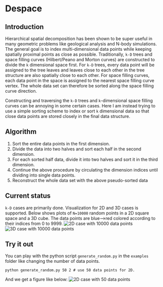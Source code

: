 # Despace

## Introduction

Hierarchical spatial decomposition has been shown to be super useful in many geometric problems like geological analysis and N-body simulations. The general goal is to index multi-dimensional data points while keeping spatially proximal points as close as possible. Traditionally, `k-D` trees and space filling curves (Hilbert/Peano and Morton curves) are constructed to divide the `k` dimensional space first. For `k-D` trees, every data point will be assigned to the tree leaves and leaves close to each other in the tree structure are also spatially close to each other. For space filling curves, each data point in the space is assigned to the nearest space filling curve vertex. The whole data set can therefore be sorted along the space filling curve direction.

Constructing and traversing the `k-D` trees and `k`-dimensional space filling curves can be annoying in some certain cases. Here I am instead trying to use a simple sorting scheme to index or sort `k` dimensional data so that close data points are stored closely in the final data structure.

## Algorithm

1. Sort the entire data points in the first dimension.
2. Divide the data into two halves and sort each half in the second dimension.
3. For each sorted half data, divide it into two halves and sort it in the third dimension.
4. Continue the above procedure by circulating the dimension indices until dividing into single data points.
5. Reconstruct the whole data set with the above pseudo-sorted data

## Current status

`k-D` cases are primarily done. Visualization for 2D and 3D cases is supported. Below shows plots of `N=10000` random points in a 2D square space and a 3D cube. The data points are blue-->red colored according to their indices from 0 to 9999.
![](./examples/figures/2D_10000.png "2D case with 10000 data points")
![](./examples/figures/3D_10000.png "3D case with 10000 data points")

## Try it out

You can play with the python script `generate_random.py` in the `examples` folder like changing the number of data points.

```
python generate_random.py 50 2 # use 50 data points for 2D.
```

And we get a figure like below:
![](./examples/figures/2D_50.png "2D case with 50 data points")
